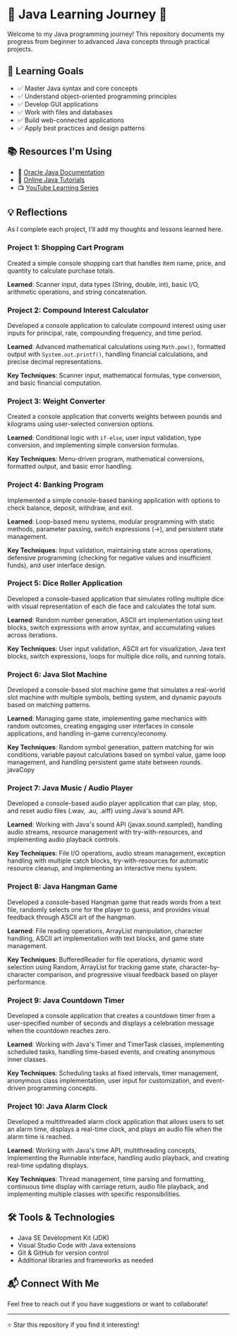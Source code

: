 # 🚀 Java Learning Journey 🚀

Welcome to my Java programming journey! This repository documents my progress from beginner to advanced Java concepts through practical projects.

## 🎯 Learning Goals

- ✅ Master Java syntax and core concepts
- ✅ Understand object-oriented programming principles
- ✅ Develop GUI applications
- ✅ Work with files and databases
- ✅ Build web-connected applications
- ✅ Apply best practices and design patterns


## 📚 Resources I'm Using

- 📖 [Oracle Java Documentation](https://docs.oracle.com/en/java/)
- 📱 [Online Java Tutorials](https://www.w3schools.com/java/default.asp)
- 📺 [YouTube Learning Series](https://youtube.com/playlist?list=PLZPZq0r_RZOOj_NOZYq_R2PECIMglLemc&si=LZt-2GgdvEjWzv3s)

## 💡 Reflections

As I complete each project, I'll add my thoughts and lessons learned here.

### Project 1: Shopping Cart Program
Created a simple console shopping cart that handles item name, price, and quantity to calculate purchase totals.

**Learned**: Scanner input, data types (String, double, int), basic I/O, arithmetic operations, and string concatenation.

### Project 2: Compound Interest Calculator
Developed a console application to calculate compound interest using user inputs for principal, rate, compounding frequency, and time period.

**Learned**: Advanced mathematical calculations using `Math.pow()`, formatted output with `System.out.printf()`, handling financial calculations, and precise decimal representations.

**Key Techniques**: Scanner input, mathematical formulas, type conversion, and basic financial computation.

### Project 3: Weight Converter
Created a console application that converts weights between pounds and kilograms using user-selected conversion options.

**Learned**: Conditional logic with `if-else`, user input validation, type conversion, and implementing simple conversion formulas.

**Key Techniques**: Menu-driven program, mathematical conversions, formatted output, and basic error handling.

### Project 4: Banking Program
Implemented a simple console-based banking application with options to check balance, deposit, withdraw, and exit.

**Learned**: Loop-based menu systems, modular programming with static methods, parameter passing, switch expressions (->), and persistent state management.

**Key Techniques**: Input validation, maintaining state across operations, defensive programming (checking for negative values and insufficient funds), and user interface design.

### Project 5: Dice Roller Application
Developed a console-based application that simulates rolling multiple dice with visual representation of each die face and calculates the total sum.

**Learned**: Random number generation, ASCII art implementation using text blocks, switch expressions with arrow syntax, and accumulating values across iterations.

**Key Techniques**: User input validation, ASCII art for visualization, Java text blocks, switch expressions, loops for multiple dice rolls, and running totals.

### Project 6: Java Slot Machine
Developed a console-based slot machine game that simulates a real-world slot machine with multiple symbols, betting system, and dynamic payouts based on matching patterns.

**Learned**: Managing game state, implementing game mechanics with random outcomes, creating engaging user interfaces in console applications, and handling in-game currency/economy.

**Key Techniques**: Random symbol generation, pattern matching for win conditions, variable payout calculations based on symbol value, game loop management, and handling persistent game state between rounds.
javaCopy

### Project 7: Java Music / Audio Player
Developed a console-based audio player application that can play, stop, and reset audio files (.wav, .au, .aiff) using Java's sound API.

**Learned**: Working with Java's sound API (javax.sound.sampled), handling audio streams, resource management with try-with-resources, and implementing audio playback controls.

**Key Techniques**: File I/O operations, audio stream management, exception handling with multiple catch blocks, try-with-resources for automatic resource cleanup, and implementing an interactive menu system.

### Project 8: Java Hangman Game
Developed a console-based Hangman game that reads words from a text file, randomly selects one for the player to guess, and provides visual feedback through ASCII art of the hangman.

**Learned**: File reading operations, ArrayList manipulation, character handling, ASCII art implementation with text blocks, and game state management.

**Key Techniques**: BufferedReader for file operations, dynamic word selection using Random, ArrayList for tracking game state, character-by-character comparison, and progressive visual feedback based on player performance.

### Project 9: Java Countdown Timer
Developed a console application that creates a countdown timer from a user-specified number of seconds and displays a celebration message when the countdown reaches zero.

**Learned**: Working with Java's Timer and TimerTask classes, implementing scheduled tasks, handling time-based events, and creating anonymous inner classes.

**Key Techniques**: Scheduling tasks at fixed intervals, timer management, anonymous class implementation, user input for customization, and event-driven programming concepts.

### Project 10: Java Alarm Clock
Developed a multithreaded alarm clock application that allows users to set an alarm time, displays a real-time clock, and plays an audio file when the alarm time is reached.

**Learned**: Working with Java's time API, multithreading concepts, implementing the Runnable interface, handling audio playback, and creating real-time updating displays.

**Key Techniques**: Thread management, time parsing and formatting, continuous time display with carriage return, audio file playback, and implementing multiple classes with specific responsibilities.

## 🛠️ Tools & Technologies

- Java SE Development Kit (JDK)
- Visual Studio Code with Java extensions
- Git & GitHub for version control
- Additional libraries and frameworks as needed

## 📬 Connect With Me

Feel free to reach out if you have suggestions or want to collaborate!

---

⭐ Star this repository if you find it interesting!